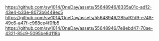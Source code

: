 https://github.com/sw1014/OneDay/assets/55648946/8335a01c-ad12-43e4-b33e-8073b6449ec5
https://github.com/sw1014/OneDay/assets/55648946/285a92d9-e748-49c6-a47f-c968ce4f0fb5
https://github.com/sw1014/OneDay/assets/55648946/7e8ebd47-70ae-4321-85c9-5095be8d118b
